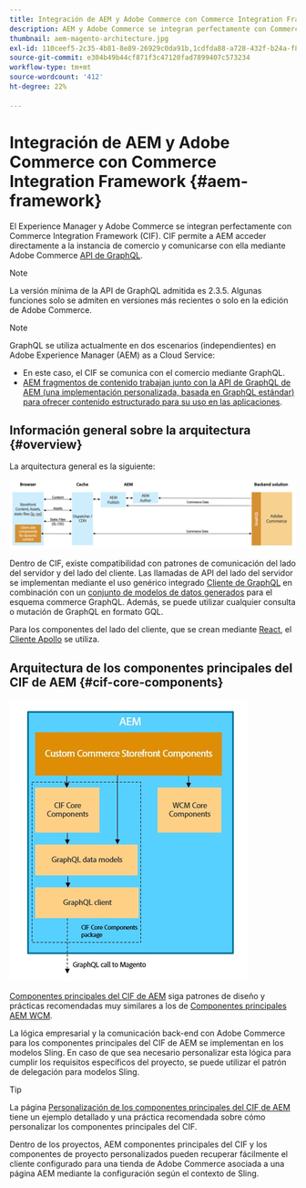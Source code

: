 ```yaml
---
title: Integración de AEM y Adobe Commerce con Commerce Integration Framework
description: AEM y Adobe Commerce se integran perfectamente con Commerce Integration Framework (CIF). CIF permite a AEM acceder a una instancia de Adobe Commerce y comunicarse con Adobe Commerce a través de GraphQL. También permite a los autores de AEM utilizar los seleccionadores de productos y categorías, así como la consola de productos, para examinar los datos de productos y categorías que se obtienen a petición de Adobe Commerce. Además, CIF ofrece una tienda predeterminada que puede acelerar los proyectos de comercio.
thumbnail: aem-magento-architecture.jpg
exl-id: 110ceef5-2c35-4b81-8e89-26929c0da91b,1cdfda88-a728-432f-b24a-f81347572bcf
source-git-commit: e304b49b44cf871f3c47120fad7899407c573234
workflow-type: tm+mt
source-wordcount: '412'
ht-degree: 22%

---
```


# Integración de AEM y Adobe Commerce con Commerce Integration Framework {#aem-framework}

El Experience Manager y Adobe Commerce se integran perfectamente con Commerce Integration Framework (CIF). CIF permite a AEM acceder directamente a la instancia de comercio y comunicarse con ella mediante Adobe Commerce [API de GraphQL](https://devdocs.magento.com/guides/v2.4/graphql/).

>[!NOTE]
>
> La versión mínima de la API de GraphQL admitida es 2.3.5. Algunas funciones solo se admiten en versiones más recientes o solo en la edición de Adobe Commerce.

>[!NOTE]
>
>GraphQL se utiliza actualmente en dos escenarios (independientes) en Adobe Experience Manager (AEM) as a Cloud Service:
>
>* En este caso, el CIF se comunica con el comercio mediante GraphQL.
>* [AEM fragmentos de contenido trabajan junto con la API de GraphQL de AEM (una implementación personalizada, basada en GraphQL estándar) para ofrecer contenido estructurado para su uso en las aplicaciones](/help/headless/graphql-api/content-fragments.md).


## Información general sobre la arquitectura {#overview}

La arquitectura general es la siguiente:

![Información general sobre la arquitectura del CIF](../assets/AEM_Magento_Architecture.png)

Dentro de CIF, existe compatibilidad con patrones de comunicación del lado del servidor y del lado del cliente.
Las llamadas de API del lado del servidor se implementan mediante el uso genérico integrado [Cliente de GraphQL](https://github.com/adobe/commerce-cif-graphql-client) en combinación con un [conjunto de modelos de datos generados](https://github.com/adobe/commerce-cif-magento-graphql) para el esquema commerce GraphQL. Además, se puede utilizar cualquier consulta o mutación de GraphQL en formato GQL.

Para los componentes del lado del cliente, que se crean mediante [React](https://reactjs.org/), el [Cliente Apollo](https://www.apollographql.com/docs/react/) se utiliza.

## Arquitectura de los componentes principales del CIF de AEM {#cif-core-components}

![Arquitectura de los componentes principales del CIF de AEM](../assets/cif-component-architecture.jpg)

[Componentes principales del CIF de AEM](https://github.com/adobe/aem-core-cif-components) siga patrones de diseño y prácticas recomendadas muy similares a los de [Componentes principales AEM WCM](https://github.com/adobe/aem-core-wcm-components).

La lógica empresarial y la comunicación back-end con Adobe Commerce para los componentes principales del CIF de AEM se implementan en los modelos Sling. En caso de que sea necesario personalizar esta lógica para cumplir los requisitos específicos del proyecto, se puede utilizar el patrón de delegación para modelos Sling.

>[!TIP]
>
>La página [Personalización de los componentes principales del CIF de AEM](../customizing/customize-cif-components.md) tiene un ejemplo detallado y una práctica recomendada sobre cómo personalizar los componentes principales del CIF.

Dentro de los proyectos, AEM componentes principales del CIF y los componentes de proyecto personalizados pueden recuperar fácilmente el cliente configurado para una tienda de Adobe Commerce asociada a una página AEM mediante la configuración según el contexto de Sling.
